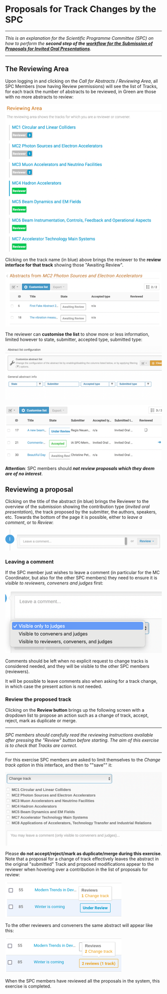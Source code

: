 # Proposals for Track Changes by the SPC

---

*This is an explanation for the Scientific Programme Committee (SPC) on how to  perform the **second step of the [workflow for the Submission of Proposals for Invited Oral Presentations](intro.md#normal-ipac-workflow)**.*

---

## The Reviewing Area

Upon logging in and clicking on the *Call for Abstracts / Reviewing Area*, all SPC Members (now having Review permissions) will see the list of Tracks, for each track the number of abstracts to be reviewed, in Green are those with no more abstracts to review:

![](img/reviewing_area-reviewer.png)

Clicking on the track name (in blue) above brings the reviewer to the **review interface for that track** showing those "Awaiting Review".

![](img/abstracts_list_reviewer.png)

The reviewer can **customise the list** to show more or less information, limited however to state, submitter, accepted type, submitted type:

![](img/abstracts_list_customisation-reviewer1.png)

![](img/abstracts_list_customisation-reviewer2.png)

**Attention**: SPC members should ***not review proposals which they deem are of no interest***.

## Reviewing a proposal

Clicking on the title of the abstract (in blue) brings the Reviewer to the overview of the submission showing the contribution type (*invited oral presentation*), the track proposed by the submitter, the authors, speakers, etc.
Towards the bottom of the page it is possible, either to *leave a comment*, or to *Review*:

![](img/comment_or_review.png)

### Leaving a comment

If the SPC member just wishes to leave a comment (in particular for the MC Coordinator, but also for the other SPC members) they need to ensure it is *visible to reviewers, conveners and judges* first: 

![](img/comment_visibility.png)

Comments should be left when no explicit request to change tracks is considered needed, and they will be visible to the other SPC members (reviewers).

It will be possible to leave comments also when asking for a track change, in which case the present action is not needed.

### Review the proposed track

Clicking on the **Review button** brings up the following screen with a dropdown list to propose an action such as a change of track, accept, reject, mark as duplicate or merge. 

---

*SPC members should carefully read the reviewing instructions available after pressing the "Review" button before starting. The aim of this exercise is to check that Tracks are correct.*

---

For this exercise SPC members are asked to limit themselves to the *Change track option* in this interface, and then to ""save"" it:

![](img/change_track.png)

Please **do not accept/reject/mark as duplicate/merge during this exercise**.
Note that a proposal for a change of track effectively leaves the abstract in the original "submitted" Track and proposed modifications appear to the reviewer when hovering over a contribution in the list of proposals for review:

![](img/abstract_reviewed_1.png)

To the other reviewers and conveners the same abstract will appear like this:

![](img/abstract_reviewed_2.png)

When the SPC members have reviewed all the proposals in the system, this exercise is completed.
